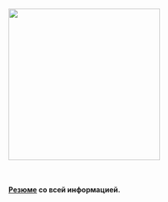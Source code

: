 # <img src="https://img.shields.io/badge/Welcome_to_my_work_space-C80036" width="300"/>
<br />

**[Резюме](https://github.com/nepavellab/CV) со всей информацией.** <br />
